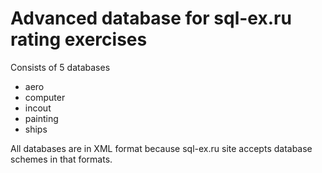 # Advanced database for sql-ex.ru rating exercises
Consists of 5 databases
- aero
- computer
- incout
- painting
- ships

All databases are in XML format because sql-ex.ru site accepts database schemes in that formats.
